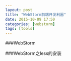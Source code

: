 ```yaml
---
layout: post
title: "WebStorm前端开发利器"
date: 2015-10-09 17:50
categories: [webstorm]
tags: [tools]
---
```

###WebStorm



###WebStorm之less的安装
